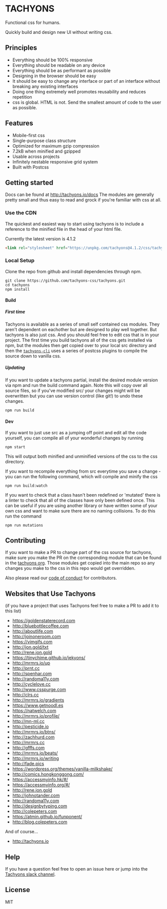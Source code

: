 # TACHYONS

Functional css for humans.

Quickly build and design new UI without writing css.

## Principles

* Everything should be 100% responsive
* Everything should be readable on any device
* Everything should be as performant as possible
* Designing in the browser should be easy
* It should be easy to change any interface or part of an interface without breaking any existing interfaces
* Doing one thing extremely well promotes reusability and reduces repetition
* css is global. HTML is not. Send the smallest amount of code to the user as possible.

## Features

* Mobile-first css
* Single-purpose class structure
* Optimized for maximum gzip compression
* 7.2kB when minified and gzipped
* Usable across projects
* Infinitely nestable responsive grid system
* Built with Postcss

## Getting started

Docs can be found at http://tachyons.io/docs
The modules are generally pretty small and thus easy to read and grock if you're familiar with css at all.

### Use the CDN

The quickest and easiest way to start using tachyons is to include a reference
to the minified file in the head of your html file.

Currently the latest version is 4.1.2
```html
<link rel="stylesheet" href="https://unpkg.com/tachyons@4.1.2/css/tachyons.min.css">
```

### Local Setup

Clone the repo from github and install dependencies through npm.

```
git clone https://github.com/tachyons-css/tachyons.git
cd tachyons
npm install
```

#### Build

##### First time

Tachyons is available as a series of small self contained css modules. They aren't dependent on eachother but
are designed to play well together. But tachyons is also just css. And you should feel free to edit css
that is in your project. The first time you build tachyons all of the css gets installed via npm, but the modules
then get copied over to your local src directory and then the [`tachyons-cli`](https://github.com/tachyons-css/tachyons-cli)
uses a series of postcss plugins to compile the source down to vanilla css.

##### Updating

If you want to update a tachyons partial, install the desired module version via npm and run the build command again. Note
this will copy over all source files, so if you've modified src/ your changes might will be overwritten but you can use version control (like git!) to undo these changes.

```npm run build```

#### Dev

If you want to just use src as a jumping off point and edit all the code yourself, you can compile all of your wonderful changes by running

```npm start```

This will output both minified and unminified versions of the css to the css directory.

If you want to recompile everything from src everytime you save a change - you can run the following command, which will compile and minify the css

```npm run build:watch```

If you want to check that a class hasn't been redefined or 'mutated' there is a linter to check that all of the classes have only been defined once. This can be useful if you are using another library or have written some of your own css and want to make sure there are no naming collisions. To do this run the command

```npm run mutations```

## Contributing

If you want to make a PR to change part of the css source for tachyons, make sure you make the PR on the corresponding module
that can be found in the [tachyons org](http://github.com/tachyons-css/). Those modules get copied into the main repo so
any changes you make to the css in this repo would get overridden.

Also please read our [code of conduct](https://github.com/tachyons-css/tachyons/blob/master/code-of-conduct.md) for contributors.

## Websites that Use Tachyons
(if you have a project that uses Tachyons feel free to make a PR to add it to this list)

* https://goldenstaterecord.com
* http://bluebottlecoffee.com
* http://aboutlife.com
* http://joinoneroom.com
* https://vimgifs.com
* http://jon.gold/txt
* http://rene.jon.gold
* https://tinychime.github.io/jekyons/
* http://mrmrs.io/up
* http://prnt.cc
* http://spenhar.com
* http://randoma11y.com
* http://cyclelove.cc
* http://www.csspurge.com
* http://clrs.cc
* http://mrmrs.io/gradients
* https://www.getnoodl.es
* https://natwelch.com
* http://mrmrs.io/profile/
* http://mn-ml.cc
* http://pesticide.io
* http://mrmrs.io/btns/
* http://zachhurd.com
* http://mrmrs.cc
* http://gfffs.com
* http://mrmrs.io/beats/
* http://mrmrs.io/writing
* http://fade.pics
* https://wordpress.org/themes/vanilla-milkshake/
* http://comics.hongkonggong.com/
* https://accessmyinfo.hk/#/
* https://accessmyinfo.org/#/
* http://rene.jon.gold
* http://johnotander.com
* http://randoma11y.com
* http://designbytyping.com
* http://colepeters.com
* https://atmin.github.io/funponent/
* http://blog.colepeters.com

And of course...
* http://tachyons.io



## Help

If you have a question feel free to open an issue here or jump into the [Tachyons slack channel](http://tachyons-slack-invite.herokuapp.com).

## License

MIT
